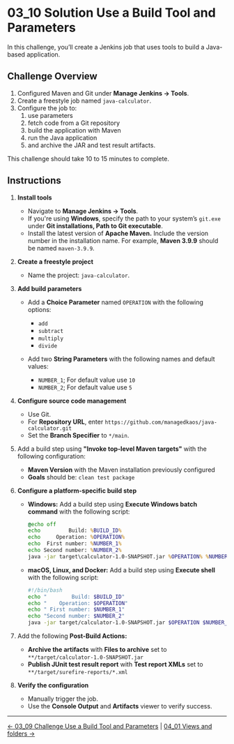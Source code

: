 # 03_10 Solution Use a Build Tool and Parameters

In this challenge, you’ll create a Jenkins job that uses tools to build a Java-based application.

## **Challenge Overview**

1. Configured Maven and Git under **Manage Jenkins → Tools**.
2. Create a freestyle job named `java-calculator`.
3. Configure the job to:
   1. use parameters
   2. fetch code from a Git repository
   3. build the application with Maven
   4. run the Java application
   5. and archive the JAR and test result artifacts.

This challenge should take 10 to 15 minutes to complete.

## **Instructions**

1. **Install tools**

   - Navigate to **Manage Jenkins → Tools**.
   - If you're using **Windows**, specify the path to your system’s `git.exe` under **Git installations, Path to Git executable**.
   - Install the latest version of **Apache Maven.** Include the version number in the installation name.  For example, **Maven 3.9.9** should be named `maven-3.9.9`.

2. **Create a freestyle project**

   - Name the project: `java-calculator`.

3. **Add build parameters**

   - Add a **Choice Parameter** named `OPERATION` with the following options:

     - `add`
     - `subtract`
     - `multiply`
     - `divide`

   - Add two **String Parameters** with the following names and default values:

     - `NUMBER_1`; For default value use `10`
     - `NUMBER_2`; For default value use `5`

4. **Configure source code management**

   - Use Git.
   - For **Repository URL**, enter `https://github.com/managedkaos/java-calculator.git`
   - Set the **Branch Specifier** to `*/main`.

5. Add a build step using **"Invoke top-level Maven targets"** with the following configuration:

   - **Maven Version** with the Maven installation previously configured
   - **Goals** should be: `clean test package`

6. **Configure a platform-specific build step**
   - **Windows:** Add a build step using **Execute Windows batch command** with the following script:

     ```bat
     @echo off
     echo         Build: %BUILD_ID%
     echo     Operation: %OPERATION%
     echo  First number: %NUMBER_1%
     echo Second number: %NUMBER_2%
     java -jar target\calculator-1.0-SNAPSHOT.jar %OPERATION% %NUMBER_1% %NUMBER_2%
     ```

   - **macOS, Linux, and Docker:** Add a build step using **Execute shell** with the following script:

     ```bash
     #!/bin/bash
     echo "        Build: $BUILD_ID"
     echo "    Operation: $OPERATION"
     echo " First number: $NUMBER_1"
     echo "Second number: $NUMBER_2"
     java -jar target/calculator-1.0-SNAPSHOT.jar $OPERATION $NUMBER_1 $NUMBER_2
     ```

7. Add the following **Post-Build Actions:**

   - **Archive the artifacts** with **Files to archive**  set to `**/target/calculator-1.0-SNAPSHOT.jar`
   - **Publish JUnit test result report** with **Test report XMLs** set to `**/target/surefire-reports/*.xml`

8. **Verify the configuration**

   - Manually trigger the job.
   - Use the **Console Output** and **Artifacts** viewer to verify success.

<!-- FooterStart -->
---
[← 03_09 Challenge Use a Build Tool and Parameters](../03_09_challenge_use_a_build_tool_parameters/README.md) | [04_01 Views and folders →](../../ch4_organize_jobs_with_views_folders/04_01_views_folders/README.md)
<!-- FooterEnd -->
